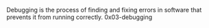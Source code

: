 Debugging is the process of finding and fixing errors in software that prevents it from running correctly. 0x03-debugging
